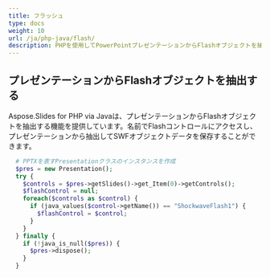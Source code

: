 ```yaml
---
title: フラッシュ
type: docs
weight: 10
url: /ja/php-java/flash/
description: PHPを使用してPowerPointプレゼンテーションからFlashオブジェクトを抽出する
---
```


## **プレゼンテーションからFlashオブジェクトを抽出する**

Aspose.Slides for PHP via Javaは、プレゼンテーションからFlashオブジェクトを抽出する機能を提供しています。名前でFlashコントロールにアクセスし、プレゼンテーションから抽出してSWFオブジェクトデータを保存することができます。

```php
  # PPTXを表すPresentationクラスのインスタンスを作成
  $pres = new Presentation();
  try {
    $controls = $pres->getSlides()->get_Item(0)->getControls();
    $flashControl = null;
    foreach($controls as $control) {
      if (java_values($control->getName()) == "ShockwaveFlash1") {
        $flashControl = $control;
      }
    }
  } finally {
    if (!java_is_null($pres)) {
      $pres->dispose();
    }
  }
```